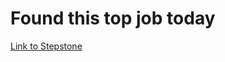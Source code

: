 # Found this top job today
[Link to Stepstone](https://www.stepstone.de/stellenangebote--Data-Scientist-Data-Analyst-Teilzeit-Vollzeit-w-m-d-Berlin-Duesseldorf-Frankfurt-Hamburg-Erfurt-Kiel-Koeln-Leipzig-Muenchen-Saarbruecken-Stuttgart-PwC--9613036-inline.html?rltr=3_3_25_seorl_m_0_0_0_0_0_0)
